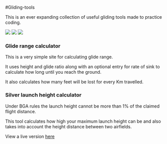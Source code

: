 #Gliding-tools

This is an ever expanding collection of useful gliding tools made to practice coding.

<a href="https://codeclimate.com/github/clementallen/Gliding-tools"><img src="https://codeclimate.com/github/clementallen/Gliding-tools/badges/gpa.svg" /></a>  <a href="http://issuestats.com/github/clementallen/Gliding-tools"><img src="http://issuestats.com/github/clementallen/Gliding-tools/badge/pr" /></a>  <a href="http://issuestats.com/github/clementallen/Gliding-tools"><img src="http://issuestats.com/github/clementallen/Gliding-tools/badge/issue" /></a>

<h3>Glide range calculator</h3>

This is a very simple site for calculating glide range.

It uses height and glide ratio along with an optional entry for rate of sink to calculate how long until you reach the ground.

It also calculates how many feet will be lost for every Km travelled.



<h3>Silver launch height calculator</h3>

Under BGA rules the launch height cannot be more than 1% of the claimed flight distance.

This tool calculates how high your maximum launch height can be and also takes into account the height distance between two airfields.

View a live version <a href="http://gliding.clementallen.com/" target="_blank">here</a>
